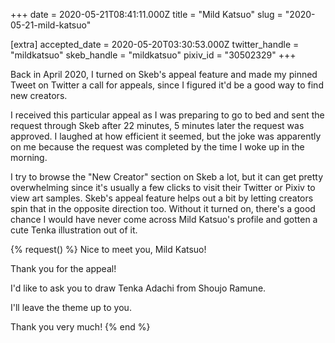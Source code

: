 +++
date = 2020-05-21T08:41:11.000Z
title = "Mild Katsuo"
slug = "2020-05-21-mild-katsuo"

[extra]
accepted_date = 2020-05-20T03:30:53.000Z
twitter_handle = "mildkatsuo"
skeb_handle = "mildkatsuo"
pixiv_id = "30502329"
+++

Back in April 2020, I turned on Skeb's appeal feature and made my pinned Tweet on Twitter a call for appeals, since I figured it'd be a good way to find new creators. 

I received this particular appeal as I was preparing to go to bed and sent the request through Skeb after 22 minutes, 5 minutes later the request was approved. I laughed at how efficient it seemed, but the joke was apparently on me because the request was completed by the time I woke up in the morning.

I try to browse the "New Creator" section on Skeb a lot, but it can get pretty overwhelming since it's usually a few clicks to visit their Twitter or Pixiv to view art samples. Skeb's appeal feature helps out a bit by letting creators spin that in the opposite direction too. Without it turned on, there's a good chance I would have never come across Mild Katsuo's profile and gotten a cute Tenka illustration out of it.

{% request() %}
Nice to meet you, Mild Katsuo!

Thank you for the appeal!

I'd like to ask you to draw Tenka Adachi from Shoujo Ramune.

I'll leave the theme up to you.

Thank you very much!
{% end %}